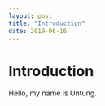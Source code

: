 ```yaml
---
layout: post
title: "Introduction"
date: 2019-06-16
---
```


# Introduction

Hello, my name is Untung.
